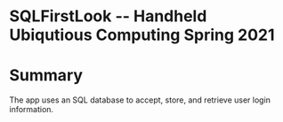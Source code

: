 # SQLFirstLook -- Handheld Ubiqutious Computing Spring 2021

# Summary
The app uses an SQL database to accept, store, and retrieve user login information.
